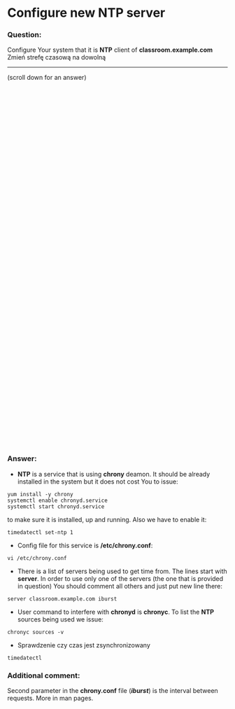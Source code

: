 # Configure new NTP server

### Question:
Configure Your system that it is **NTP** client of **classroom.example.com**   
Zmień strefę czasową na dowolną

***
(scroll down for an answer)

<br/><br/><br/><br/><br/><br/><br/><br/><br/><br/><br/><br/><br/><br/><br/><br/><br/><br/><br/><br/><br/><br/><br/><br/>
<br/><br/><br/><br/><br/><br/><br/><br/><br/><br/><br/><br/><br/><br/><br/><br/><br/><br/><br/><br/><br/><br/><br/><br/>

### Answer:

* **NTP** is a service that is using **chrony** deamon. It should be already installed in the system but it does not cost You
to issue:

```
yum install -y chrony
systemctl enable chronyd.service
systemctl start chronyd.service
```

to make sure it is installed, up and running. Also we have to enable it:

```
timedatectl set-ntp 1
```

* Config file for this service is **/etc/chrony.conf**: 

```
vi /etc/chrony.conf
```

* There is a list of servers being used to get time from. The lines start with **server**. In order to use only one of the 
servers (the one that is provided in question) You should comment all others and just put new line there: 

```
server classroom.example.com iburst
```

* User command to interfere with **chronyd** is **chronyc**. To list the **NTP** sources being used we issue:

```
chronyc sources -v
```

* Sprawdzenie czy czas jest zsynchronizowany 

```
timedatectl 
```

### Additional comment:

Second parameter in the **chrony.conf** file (***iburst***) is the interval between requests. More in man pages.
